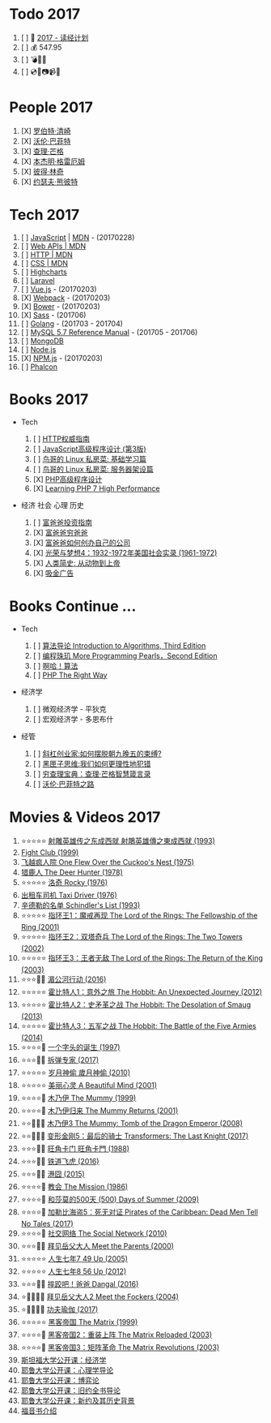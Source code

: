 # Todo 2017

1. [ ] :notebook: [2017 - 读经计划](./2017/bible.md)
1. [ ] :moneybag: 547.95
1. [ ] :bomb::helicopter::speedboat:
1. [ ] :cd::dvd::camera::video_camera::movie_camera:

# People 2017

1. [X] [罗伯特·清崎](https://baike.baidu.com/item/罗伯特·清崎)
1. [X] [沃伦·巴菲特](https://baike.baidu.com/item/沃伦·巴菲特)
1. [X] [查理·芒格](https://baike.baidu.com/item/查理·芒格)
1. [X] [本杰明·格雷厄姆](https://baike.baidu.com/item/本杰明·格雷厄姆)
1. [X] [彼得·林奇](https://baike.baidu.com/item/彼得·林奇)
1. [X] [约瑟夫·熊彼特](https://baike.baidu.com/item/约瑟夫·熊彼特)

# Tech 2017

1. [ ] [JavaScript](./2017/javascript.md) | [MDN](https://developer.mozilla.org/en-US/docs/Web/JavaScript) - (20170228)
1. [ ] [Web APIs | MDN](https://developer.mozilla.org/en-US/docs/Web/API)
1. [ ] [HTTP | MDN](https://developer.mozilla.org/en-US/docs/Web/HTTP)
1. [ ] [CSS | MDN](https://developer.mozilla.org/en-US/docs/Web/CSS)
1. [ ] [Highcharts](http://www.highcharts.com)
1. [ ] [Laravel](https://laravel.com/)
1. [ ] [Vue.js](http://vuejs.org/) - (20170203)
1. [X] [Webpack](http://webpack.github.io/) - (20170203)
1. [X] [Bower](https://bower.io/) - (20170203)
1. [X] [Sass](http://sass-lang.com/) - (201706)
1. [ ] [Golang](https://golang.org/) - (201703 - 201704)
1. [ ] [MySQL 5.7 Reference Manual](http://dev.mysql.com/doc/refman/5.7/en/) - (201705 - 201706)
1. [ ] [MongoDB](https://www.mongodb.com/)
1. [ ] [Node.js](https://nodejs.org/en/)
1. [X] [NPM.js](https://docs.npmjs.com/) - (20170203)
1. [ ] [Phalcon](https://phalconphp.com/en/)

# Books 2017

+ Tech
    1. [ ] [HTTP权威指南](https://book.douban.com/subject/10746113/)
    1. [ ] [JavaScript高级程序设计 (第3版)](https://book.douban.com/subject/10546125/)
    1. [ ] [鸟哥的 Linux 私房菜: 基础学习篇](http://linux.vbird.org/linux_basic/)
    1. [ ] [鸟哥的 Linux 私房菜: 服务器架设篇](http://linux.vbird.org/linux_server/)
    1. [X] [PHP高级程序设计](https://book.douban.com/subject/3765462/)
    1. [X] [Learning PHP 7 High Performance](https://book.douban.com/subject/26894188/)

+ 经济 社会 心理 历史
    1. [ ] [富爸爸投资指南](https://book.douban.com/subject/3624226/)
    1. [X] [富爸爸穷爸爸](https://book.douban.com/subject/25816940/)
    1. [X] [富爸爸如何创办自己的公司](https://book.douban.com/subject/25816940/)
    1. [X] [光荣与梦想4：1932-1972年美国社会实录 (1961-1972)](https://book.douban.com/subject/26314952/)
    1. [X] [人类简史: 从动物到上帝](https://book.douban.com/subject/25985021/)
    1. [X] [吸金广告](https://book.douban.com/subject/25958166/)

# Books Continue ...

+ Tech
    1. [ ] [算法导论 Introduction to Algorithms, Third Edition](https://book.douban.com/subject/20432061/)
    1. [ ] [编程珠玑 More Programming Pearls，Second Edition](https://book.douban.com/subject/26302533/)
    1. [ ] [啊哈！算法](https://book.douban.com/subject/25894685/)
    1. [ ] [PHP The Right Way](http://www.phptherightway.com/)

+ 经济学
    1. [ ] 微观经济学 - 平狄克
    1. [ ] 宏观经济学 - 多恩布什

+ 经管
    1. [ ] [斜杠创业家:如何摆脱朝九晚五的束缚?](https://book.douban.com/subject/27077781/)
    1. [ ] [黑匣子思维:我们如何更理性地犯错](https://book.douban.com/subject/27077719/)
    1. [ ] [穷查理宝典：查理·芒格智慧箴言录](https://book.douban.com/subject/26831789/)
    1. [ ] [沃伦·巴菲特之路](https://book.douban.com/subject/1088630/)

# Movies & Videos 2017

1. :star::star::star::star::star: [射雕英雄传之东成西就 射鵰英雄傳之東成西就 (1993)](https://movie.douban.com/subject/1316510/)
1. [Fight Club (1999)](http://www.imdb.com/title/tt0137523/)
1. [飞越疯人院 One Flew Over the Cuckoo's Nest (1975)](https://movie.douban.com/subject/1292224/)
1. [猎鹿人 The Deer Hunter (1978)](https://movie.douban.com/subject/1292403/)
1. :star::star::star::star::star: [洛奇 Rocky (1976)](https://movie.douban.com/subject/1295742/)
1. [出租车司机 Taxi Driver (1976)](https://movie.douban.com/subject/1292222/)
1. [辛德勒的名单 Schindler's List (1993)](https://movie.douban.com/subject/1295124/)
1. :star::star::star::star::star: [指环王1：魔戒再现 The Lord of the Rings: The Fellowship of the Ring (2001)](https://movie.douban.com/subject/1291571/)
1. :star::star::star::star::star: [指环王2：双塔奇兵 The Lord of the Rings: The Two Towers (2002)](https://movie.douban.com/subject/1291572/)
1. :star::star::star::star::star: [指环王3：王者无敌 The Lord of the Rings: The Return of the King (2003)](https://movie.douban.com/subject/1291552/)
1. :star::star::star::dizzy::dizzy: [湄公河行动 (2016)](https://movie.douban.com/subject/25815034/)
1. :star::star::star::star::star: [霍比特人1：意外之旅 The Hobbit: An Unexpected Journey (2012)](https://movie.douban.com/subject/1966182/)
1. :star::star::star::star::star: [霍比特人2：史矛革之战 The Hobbit: The Desolation of Smaug (2013)](https://movie.douban.com/subject/11606328/)
1. :star::star::star::star::star: [霍比特人3：五军之战 The Hobbit: The Battle of the Five Armies (2014)](https://movie.douban.com/subject/2973079/)
1. :star::star::star::star::dizzy: [一个字头的诞生 (1997)](https://movie.douban.com/subject/1307372/)
1. :star::star::star::dizzy::dizzy: [拆弹专家 (2017)](https://movie.douban.com/subject/26748673/)
1. :star::star::star::star::star: [岁月神偷 歲月神偷 (2010)](https://movie.douban.com/subject/3792799/)
1. :star::star::star::star::star: [美丽心灵 A Beautiful Mind (2001)](https://movie.douban.com/subject/1306029/)
1. :star::star::star::star::dizzy: [木乃伊 The Mummy (1999)](https://movie.douban.com/subject/1295229/)
1. :star::star::star::star::dizzy: [木乃伊归来 The Mummy Returns (2001)](https://movie.douban.com/subject/1298586/)
1. :star::star::dizzy::dizzy::dizzy: [木乃伊3 The Mummy: Tomb of the Dragon Emperor (2008)](https://movie.douban.com/subject/1997679/)
1. :star::star::dizzy::dizzy::dizzy: [变形金刚5：最后的骑士 Transformers: The Last Knight (2017)](https://movie.douban.com/subject/25824686/)
1. :star::star::star::dizzy::dizzy: [旺角卡门 旺角卡門 (1988)](https://movie.douban.com/subject/1304624/)
1. :star::star::star::dizzy::dizzy: [铁道飞虎 (2016)](https://movie.douban.com/subject/26389069/)
1. :star::star::star::dizzy::dizzy: [港囧 (2015)](https://movie.douban.com/subject/25710912/)
1. :star::star::star::star::dizzy: [教会 The Mission (1986)](https://movie.douban.com/subject/1294620/)
1. :star::star::star::star::dizzy: [和莎莫的500天 (500) Days of Summer (2009)](https://movie.douban.com/subject/3072086/)
1. :star::star::star::star::dizzy: [加勒比海盗5：死无对证 Pirates of the Caribbean: Dead Men Tell No Tales (2017)](https://movie.douban.com/subject/6311303/)
1. :star::star::star::star::dizzy: [社交网络 The Social Network (2010)](https://movie.douban.com/subject/3205624/)
1. :star::star::star::dizzy::dizzy: [拜见岳父大人 Meet the Parents (2000)](https://movie.douban.com/subject/1294829/)
1. :star::star::star::star::star: [人生七年7 49 Up (2005)](https://movie.douban.com/subject/1847588/)
1. :star::star::star::star::star: [人生七年8 56 Up (2012)](https://movie.douban.com/subject/10748226/)
1. :star::star::star::dizzy::dizzy: [摔跤吧！爸爸 Dangal (2016)](https://movie.douban.com/subject/26387939/)
1. :star::dizzy::dizzy::dizzy::dizzy: [拜见岳父大人2 Meet the Fockers (2004)](https://movie.douban.com/subject/1308987/)
1. :star::dizzy::dizzy::dizzy::dizzy: [功夫瑜伽 (2017)](https://movie.douban.com/subject/26182910/)
1. :star::star::star::star::star: [黑客帝国 The Matrix (1999)](https://movie.douban.com/subject/1291843/)
1. :star::star::star::star::dizzy: [黑客帝国2：重装上阵 The Matrix Reloaded (2003)](https://movie.douban.com/subject/1304141/)
1. :star::star::star::star::dizzy: [黑客帝国3：矩阵革命 The Matrix Revolutions (2003)](https://movie.douban.com/subject/1302467/)
1. [斯坦福大学公开课：经济学](http://open.163.com/special/sp/economics.html)
1. [耶鲁大学公开课：心理学导论](http://v.163.com/special/sp/introductiontopsychology.html)
1. [耶鲁大学公开课：博弈论](http://open.163.com/special/gametheory/)
1. [耶鲁大学公开课：旧约全书导论](http://open.163.com/special/sp/introductiontotheoldtestament.html)
1. [耶鲁大学公开课：新约及其历史背景](http://open.163.com/special/sp/introductiontonewtestamenthistoryandliterature.html)
1. [福音书介绍](http://open.163.com/movie/2013/12/S/8/M9EO3J95Q_M9EO4HKS8.html)